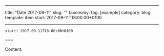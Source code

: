 
---
title: "Date 2017-09-11"
slug: ""
taxonomy:
tag: [example]
category: blog
template: item
start: 2017-09-11T18:00:00+0100

---

``start: 2017-09-11T18:00:00+0100``

===

Content.
